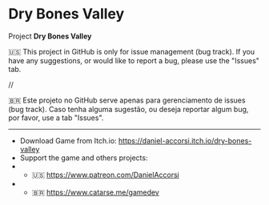 # Dry Bones Valley
Project **Dry Bones Valley**

🇺🇸 This project in GitHub is only for issue management (bug track). If you have any suggestions, or would like to report a bug, please use the "Issues" tab.

//

🇧🇷 Este projeto no GitHub serve apenas para gerenciamento de issues (bug track). Caso tenha alguma sugestão, ou deseja reportar algum bug, por favor, use a tab "Issues".

<hr>

* Download Game from Itch.io: https://daniel-accorsi.itch.io/dry-bones-valley
* Support the game and others projects: 
* * 🇺🇸 https://www.patreon.com/DanielAccorsi
* * 🇧🇷 https://www.catarse.me/gamedev
